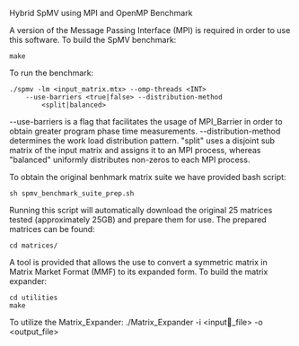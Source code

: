 Hybrid SpMV using MPI and OpenMP Benchmark

A version of the Message Passing Interface (MPI) is required
in order to use this software. To build the SpMV benchmark:

    make

To run the benchmark:

    ./spmv -lm <input_matrix.mtx> --omp-threads <INT> 
        --use-barriers <true|false> --distribution-method 
            <split|balanced>
            
--use-barriers is a flag that facilitates the usage of MPI_Barrier
in order to obtain greater program phase time measurements. 
--distribution-method determines the work load distribution
pattern. "split" uses a disjoint sub matrix of the input matrix
and assigns it to an MPI process, whereas "balanced" uniformly 
distributes non-zeros to each MPI process. 



To obtain the original benhmark matrix suite we have provided 
bash script:

    sh spmv_benchmark_suite_prep.sh
    
Running this script will automatically download the original 
25 matrices tested (approximately 25GB) and prepare them for
use. The prepared matrices can be found:

    cd matrices/
    
A tool is provided that allows the use to convert a symmetric
matrix in Matrix Market Format (MMF) to its expanded form. To
build the matrix expander:

    cd utilities
    make

To utilize the Matrix_Expander:
    ./Matrix_Expander -i <input_file> -o <output_file>
